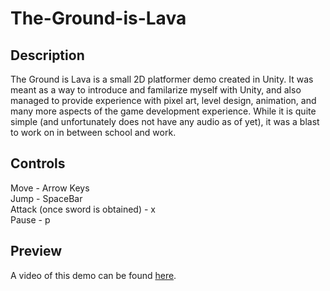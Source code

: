 # The-Ground-is-Lava

<h2> Description </h2>
<p>
	The Ground is Lava is a small 2D platformer demo created in Unity. It was meant as a way to introduce and familarize myself with Unity, and also managed to provide experience with pixel art, level design, animation, and many more aspects of the game development experience. While it is quite simple (and unfortunately does not have any audio as of yet), it was a blast to work on in between school and work.
	
</p>
<h2> Controls </h2>

<p>
	Move - Arrow Keys
<br>
	Jump - SpaceBar
<br>
	Attack (once sword is obtained) - x
<br>
	Pause - p
</p>

<h2>Preview</h2>

A video of this demo can be found [here](https://github.com/kylietmo/The-Ground-is-Lava/video.html).

